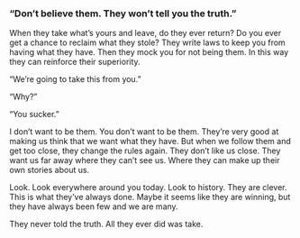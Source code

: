 ### “Don’t believe them. They won’t tell you the truth.” 

When they take what’s yours and leave, do they ever return? Do you ever get a chance to reclaim what they stole? They write laws to keep you from having what they have. Then they mock you for not being them. In this way they can reinforce their superiority. 

“We’re going to take this from you.” 

“Why?”

“You sucker.” 

I don’t want to be them. You don’t want to be them. They’re very good at making us think that we want what they have. But when we follow them and get too close, they change the rules again. They don’t like us close. They want us far away where they can’t see us. Where they can make up their own stories about us. 

Look. Look everywhere around you today. Look to history. They are clever. This is what they’ve always done. Maybe it seems like they are winning, but they have always been few and we are many. 

They never told the truth. All they ever did was take. 

